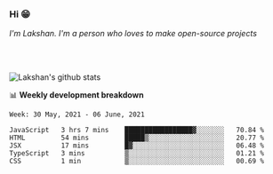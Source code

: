### Hi 😁

*I'm Lakshan. I'm a person who loves to make open-source projects*


<br/><br/>

![Lakshan's github stats](https://github-readme-stats.vercel.app/api?username=sandaruwan98&show_icons=true&theme=prussian )<br/>



📊 **Weekly development breakdown**
<!--START_SECTION:waka-->
```text
Week: 30 May, 2021 - 06 June, 2021

JavaScript   3 hrs 7 mins    █████████████████▓░░░░░░░   70.84 % 
HTML         54 mins         █████▒░░░░░░░░░░░░░░░░░░░   20.77 % 
JSX          17 mins         █▓░░░░░░░░░░░░░░░░░░░░░░░   06.48 % 
TypeScript   3 mins          ▒░░░░░░░░░░░░░░░░░░░░░░░░   01.21 % 
CSS          1 min           ▒░░░░░░░░░░░░░░░░░░░░░░░░   00.69 % 
```
<!--END_SECTION:waka-->

